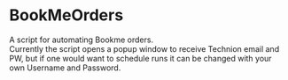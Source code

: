 # BookMeOrders
A script for automating Bookme orders.<br>
Currently the script opens a popup window to receive Technion email and PW, but if one would want to schedule runs it can be changed with your own Username and Password.
